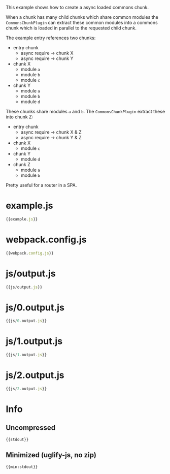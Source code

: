 This example shows how to create a async loaded commons chunk.

When a chunk has many child chunks which share common modules the `CommonsChunkPlugin` can extract these common modules into a commons chunk which is loaded in parallel to the requested child chunk.

The example entry references two chunks:

* entry chunk
  * async require -> chunk X
  * async require -> chunk Y
* chunk X
  * module `a`
  * module `b`
  * module `c`
* chunk Y
  * module `a`
  * module `b`
  * module `d`

These chunks share modules `a` and `b`. The `CommonsChunkPlugin` extract these into chunk Z:

* entry chunk
  * async require -> chunk X & Z
  * async require -> chunk Y & Z
* chunk X
  * module `c`
* chunk Y
  * module `d`
* chunk Z
  * module `a`
  * module `b`

Pretty useful for a router in a SPA.


# example.js

``` javascript
{{example.js}}
```

# webpack.config.js

``` javascript
{{webpack.config.js}}
```

# js/output.js

``` javascript
{{js/output.js}}
```

# js/0.output.js

``` javascript
{{js/0.output.js}}
```

# js/1.output.js

``` javascript
{{js/1.output.js}}
```

# js/2.output.js

``` javascript
{{js/2.output.js}}
```

# Info

## Uncompressed

```
{{stdout}}
```

## Minimized (uglify-js, no zip)

```
{{min:stdout}}
```

